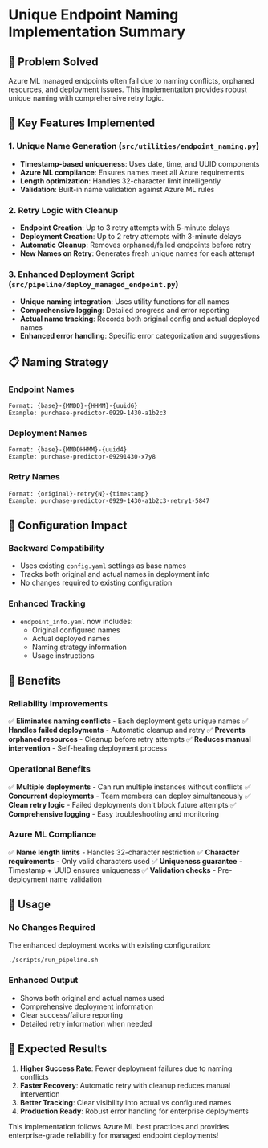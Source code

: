 # Unique Endpoint Naming Implementation Summary

## 🎯 **Problem Solved**
Azure ML managed endpoints often fail due to naming conflicts, orphaned resources, and deployment issues. This implementation provides robust unique naming with comprehensive retry logic.

## 🚀 **Key Features Implemented**

### **1. Unique Name Generation** (`src/utilities/endpoint_naming.py`)
- **Timestamp-based uniqueness**: Uses date, time, and UUID components
- **Azure ML compliance**: Ensures names meet all Azure requirements
- **Length optimization**: Handles 32-character limit intelligently
- **Validation**: Built-in name validation against Azure ML rules

### **2. Retry Logic with Cleanup**
- **Endpoint Creation**: Up to 3 retry attempts with 5-minute delays
- **Deployment Creation**: Up to 2 retry attempts with 3-minute delays
- **Automatic Cleanup**: Removes orphaned/failed endpoints before retry
- **New Names on Retry**: Generates fresh unique names for each attempt

### **3. Enhanced Deployment Script** (`src/pipeline/deploy_managed_endpoint.py`)
- **Unique naming integration**: Uses utility functions for all names
- **Comprehensive logging**: Detailed progress and error reporting
- **Actual name tracking**: Records both original config and actual deployed names
- **Enhanced error handling**: Specific error categorization and suggestions

## 📋 **Naming Strategy**

### **Endpoint Names**
```
Format: {base}-{MMDD}-{HHMM}-{uuid6}
Example: purchase-predictor-0929-1430-a1b2c3
```

### **Deployment Names**
```
Format: {base}-{MMDDHHMM}-{uuid4}
Example: purchase-predictor-09291430-x7y8
```

### **Retry Names**
```
Format: {original}-retry{N}-{timestamp}
Example: purchase-predictor-0929-1430-a1b2c3-retry1-5847
```

## 🔧 **Configuration Impact**

### **Backward Compatibility**
- Uses existing `config.yaml` settings as base names
- Tracks both original and actual names in deployment info
- No changes required to existing configuration

### **Enhanced Tracking**
- `endpoint_info.yaml` now includes:
  - Original configured names
  - Actual deployed names
  - Naming strategy information
  - Usage instructions

## 🎉 **Benefits**

### **Reliability Improvements**
✅ **Eliminates naming conflicts** - Each deployment gets unique names
✅ **Handles failed deployments** - Automatic cleanup and retry
✅ **Prevents orphaned resources** - Cleanup before retry attempts
✅ **Reduces manual intervention** - Self-healing deployment process

### **Operational Benefits**
✅ **Multiple deployments** - Can run multiple instances without conflicts
✅ **Concurrent deployments** - Team members can deploy simultaneously
✅ **Clean retry logic** - Failed deployments don't block future attempts
✅ **Comprehensive logging** - Easy troubleshooting and monitoring

### **Azure ML Compliance**
✅ **Name length limits** - Handles 32-character restriction
✅ **Character requirements** - Only valid characters used
✅ **Uniqueness guarantee** - Timestamp + UUID ensures uniqueness
✅ **Validation checks** - Pre-deployment name validation

## 🚀 **Usage**

### **No Changes Required**
The enhanced deployment works with existing configuration:
```bash
./scripts/run_pipeline.sh
```

### **Enhanced Output**
- Shows both original and actual names used
- Comprehensive deployment information
- Clear success/failure reporting
- Detailed retry information when needed

## 🎯 **Expected Results**

1. **Higher Success Rate**: Fewer deployment failures due to naming conflicts
2. **Faster Recovery**: Automatic retry with cleanup reduces manual intervention
3. **Better Tracking**: Clear visibility into actual vs configured names
4. **Production Ready**: Robust error handling for enterprise deployments

This implementation follows Azure ML best practices and provides enterprise-grade reliability for managed endpoint deployments!